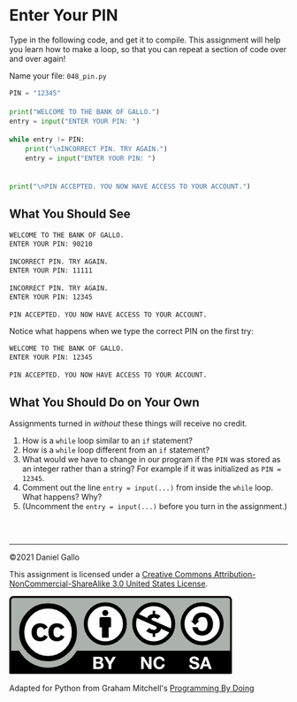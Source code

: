 # Enter Your PIN


Type in the following code, and get it to compile. This assignment will help you learn how
to make a loop, so that you can repeat a section of code over and over again!

Name your file: `048_pin.py`

```python
PIN = "12345"

print("WELCOME TO THE BANK OF GALLO.")
entry = input("ENTER YOUR PIN: ")

while entry != PIN:
    print("\nINCORRECT PIN. TRY AGAIN.")
    entry = input("ENTER YOUR PIN: ")


print("\nPIN ACCEPTED. YOU NOW HAVE ACCESS TO YOUR ACCOUNT.")

```

What You Should See
-------------------

```
WELCOME TO THE BANK OF GALLO.
ENTER YOUR PIN: 90210

INCORRECT PIN. TRY AGAIN.
ENTER YOUR PIN: 11111

INCORRECT PIN. TRY AGAIN.
ENTER YOUR PIN: 12345

PIN ACCEPTED. YOU NOW HAVE ACCESS TO YOUR ACCOUNT.
```

Notice what happens when we type the correct PIN on the first try:

```
WELCOME TO THE BANK OF GALLO.
ENTER YOUR PIN: 12345

PIN ACCEPTED. YOU NOW HAVE ACCESS TO YOUR ACCOUNT.

```

What You Should Do on Your Own
------------------------------


Assignments turned in *without* these things will receive
no credit.

1. How is a `while` loop similar to an `if` statement?
2. How is a `while` loop different from an `if` statement?
3. What would we have to change in our program if the `PIN` was stored as an integer rather than a string? For example if it was initialized as `PIN = 12345`.
4. Comment out the line `entry = input(...)` from inside the `while` loop. What happens? Why?
5. (Uncomment the `entry = input(...)` before you turn in the assignment.)







```



```



---


©2021 Daniel Gallo


This assignment is licensed under a
[Creative Commons Attribution-NonCommercial-ShareAlike 3.0 United States License](https://creativecommons.org/licenses/by-nc-sa/3.0/us/deed.en_US).  

![Creative Commons License](images/by-nc-sa.png)





Adapted for Python from Graham Mitchell's [Programming By Doing](https://programmingbydoing.com/)